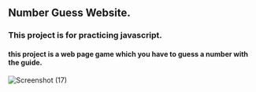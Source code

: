 ## Number Guess Website.
### This project is for practicing javascript.
#### this project is a web page game which you have to guess a number with the guide.

![Screenshot (17)](https://user-images.githubusercontent.com/95845593/224471299-1fdf2628-b064-4150-82b3-2910dc7dcc60.png)

